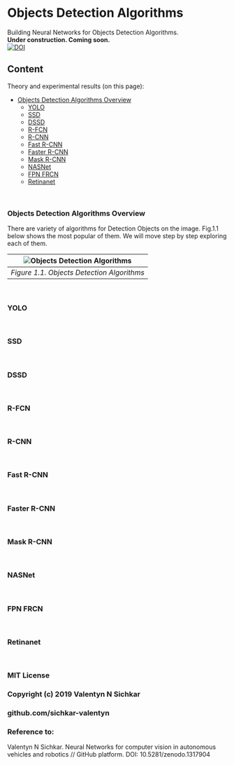# Objects Detection Algorithms
Building Neural Networks for Objects Detection Algorithms.
<br/>**Under construction. Coming soon.**
<br/>[![DOI](https://zenodo.org/badge/DOI/10.5281/zenodo.1317904.svg)](https://doi.org/10.5281/zenodo.1317904)

## Content
Theory and experimental results (on this page):

* [Objects Detection Algorithms Overview](#main-objects-detection-algorithms)
  * [YOLO](#yolo)
  * [SSD](#ssd)
  * [DSSD](#dssd)
  * [R-FCN](#r-fcn)
  * [R-CNN](#r-cnn)
  * [Fast R-CNN](#fast-r-cnn)
  * [Faster R-CNN](#faster-r-cnn)
  * [Mask R-CNN](#mask-r-cnn)
  * [NASNet](#nasnet)
  * [FPN FRCN](#fpn-frcn)
  * [Retinanet](#retinanet)

<br/>

### <a id="main-objects-detection-algorithms">Objects Detection Algorithms Overview</a>
There are variety of algorithms for Detection Objects on the image. Fig.1.1 below shows the most popular of them. We will move step by step exploring each of them.

| ![Objects Detection Algorithms](https://github.com/sichkar-valentyn/Neural_Networks_for_Computer_Vision/blob/master/images/Objects_Detection/Objects_Detection_Algorithms_.png) | 
|:--:| 
| *Figure 1.1. Objects Detection Algorithms* |

<br/>

### <a id="yolo">YOLO</a>

<br/>

### <a id="ssd">SSD</a>

<br/>

### <a id="dssd">DSSD</a>

<br/>

### <a id="r-fcn">R-FCN</a>

<br/>

### <a id="r-cnn">R-CNN</a>

<br/>

### <a id="fast-r-cnn">Fast R-CNN</a>

<br/>

### <a id="faster-r-cnn">Faster R-CNN</a>

<br/>

### <a id="mask-r-cnn">Mask R-CNN</a>

<br/>

### <a id="nasnet">NASNet</a>

<br/>

### <a id="fpn-frcn">FPN FRCN</a>

<br/>

### <a id="retinanet">Retinanet</a>

<br/>

### MIT License
### Copyright (c) 2019 Valentyn N Sichkar
### github.com/sichkar-valentyn
### Reference to:
Valentyn N Sichkar. Neural Networks for computer vision in autonomous vehicles and robotics // GitHub platform. DOI: 10.5281/zenodo.1317904

